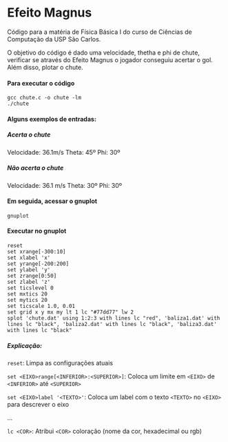 # Efeito Magnus

Código para a matéria de Física Básica I do curso de Ciências de Computação da USP São Carlos. 

O objetivo do código é dado uma velocidade, thetha e phi de chute, verificar se através do Efeito Magnus o jogador conseguiu acertar o gol. Além disso, plotar o chute.

#### Para executar o código
```
gcc chute.c -o chute -lm
./chute
```
#### Alguns exemplos de entradas:

##### Acerta o chute
Velocidade: 36.1m/s Theta: 45º Phi: 30º 

##### Não acerta o chute
Velocidade: 36.1 m/s Theta: 30º Phi: 30º

#### Em seguida, acessar o gnuplot
```
gnuplot
```
#### Executar no gnuplot
```
reset
set xrange[-300:10]
set xlabel 'x'
set yrange[-200:200]
set ylabel 'y'
set zrange[0:50]
set zlabel 'z'
set ticslevel 0
set mxtics 20           
set mytics 20           
set ticscale 1.0, 0.01  
set grid x y mx my lt 1 lc "#77dd77" lw 2
splot 'chute.dat' using 1:2:3 with lines lc "red", 'baliza1.dat' with lines lc "black", 'baliza2.dat' with lines lc "black", 'baliza3.dat' with lines lc "black"
```

##### Explicação: 

`reset`: Limpa as configurações atuais

`set <EIXO>range[<INFERIOR>:<SUPERIOR>]`: Coloca um limite em `<EIXO>` de `<INFERIOR>` até `<SUPERIOR>`

`set <EIXO>label '<TEXTO>'`: Coloca um label com o texto `<TEXTO>` no `<EIXO>` para descrever o eixo

...

`lc <COR>`: Atribui `<COR>` coloração (nome da cor, hexadecimal ou rgb)
